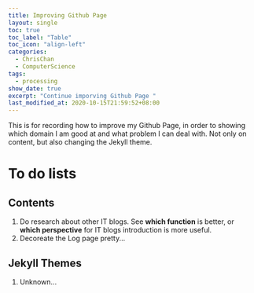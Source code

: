 ```yaml
---
title: Improving Github Page
layout: single
toc: true
toc_label: "Table"
toc_icon: "align-left"
categories:
  - ChrisChan
  - ComputerScience
tags:
  - processing
show_date: true
excerpt: "Continue imporving Github Page "
last_modified_at: 2020-10-15T21:59:52+08:00
---
```


This is for recording how to improve my Github Page, in order to showing which domain I am good at and what problem I can deal with. Not only on content, but also changing the Jekyll theme.

# To do lists

## Contents

1. Do research about other IT blogs. See **which function** is better, or **which perspective** for IT blogs introduction is more useful.
2. Decoreate the Log page pretty...

## Jekyll Themes

1. Unknown...

